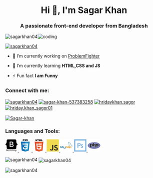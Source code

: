 
<h1 align="center">Hi 👋, I'm Sagar Khan</h1>
<h3 align="center">A passionate front-end developer from Bangladesh</h3>
<img align="right" alt="coding" width="400" src="https://cdn.dribbble.com/users/1162077/screenshots/3848914/programmer.gif">


<p align="left"> <img src="https://komarev.com/ghpvc/?username=sagarkhan04&label=Profile%20views&color=0e75b6&style=flat" alt="sagarkhan04" /> </p>

<p align="left"> <a href="https://twitter.com/sagarkhan04" target="blank"><img src="https://img.shields.io/twitter/follow/sagarkhan04?logo=twitter&style=for-the-badge" alt="sagarkhan04" /></a> </p>

- 🔭 I’m currently working on [ProblemFighter](https://www.problemfighter.com/)

- 🌱 I’m currently learning **HTML,CSS and JS**

- ⚡ Fun fact **I am Funny**

<h3 align="left">Connect with me:</h3>
<p align="left">
<a href="https://twitter.com/sagarkhan04" target="blank"><img align="center" src="https://raw.githubusercontent.com/rahuldkjain/github-profile-readme-generator/master/src/images/icons/Social/twitter.svg" alt="sagarkhan04" height="30" width="40" /></a>
<a href="https://linkedin.com/in/sagar-khan-537383258" target="blank"><img align="center" src="https://raw.githubusercontent.com/rahuldkjain/github-profile-readme-generator/master/src/images/icons/Social/linked-in-alt.svg" alt="sagar-khan-537383258" height="30" width="40" /></a>
<a href="https://fb.com/hridaykhan.sagor" target="blank"><img align="center" src="https://raw.githubusercontent.com/rahuldkjain/github-profile-readme-generator/master/src/images/icons/Social/facebook.svg" alt="hridaykhan.sagor" height="30" width="40" /></a>
<a href="https://instagram.com/hriday.khan_sagor01" target="blank"><img align="center" src="https://raw.githubusercontent.com/rahuldkjain/github-profile-readme-generator/master/src/images/icons/Social/instagram.svg" alt="hriday.khan_sagor01" height="30" width="40" /></a>

  <a href="https://codepen.io/Sagar-khan" target="blank"><img align="center" src="https://raw.githubusercontent.com/rahuldkjain/github-profile-readme-generator/master/src/images/icons/Social/codepen.svg" alt="Sagar-khan" height="30" width="40" /></a>
  
</p>

<h3 align="left">Languages and Tools:</h3>
<p align="left"> <a href="https://getbootstrap.com" target="_blank" rel="noreferrer"> <img src="https://raw.githubusercontent.com/devicons/devicon/master/icons/bootstrap/bootstrap-plain-wordmark.svg" alt="bootstrap" width="40" height="40"/> </a> <a href="https://www.w3schools.com/css/" target="_blank" rel="noreferrer"> <img src="https://raw.githubusercontent.com/devicons/devicon/master/icons/css3/css3-original-wordmark.svg" alt="css3" width="40" height="40"/> </a> <a href="https://www.w3.org/html/" target="_blank" rel="noreferrer"> <img src="https://raw.githubusercontent.com/devicons/devicon/master/icons/html5/html5-original-wordmark.svg" alt="html5" width="40" height="40"/> </a> <a href="https://developer.mozilla.org/en-US/docs/Web/JavaScript" target="_blank" rel="noreferrer"> <img src="https://raw.githubusercontent.com/devicons/devicon/master/icons/javascript/javascript-original.svg" alt="javascript" width="40" height="40"/> </a> <a href="https://www.mysql.com/" target="_blank" rel="noreferrer"> <img src="https://raw.githubusercontent.com/devicons/devicon/master/icons/mysql/mysql-original-wordmark.svg" alt="mysql" width="40" height="40"/> </a> <a href="https://www.photoshop.com/en" target="_blank" rel="noreferrer"> <img src="https://raw.githubusercontent.com/devicons/devicon/master/icons/photoshop/photoshop-line.svg" alt="photoshop" width="40" height="40"/> </a> <a href="https://www.php.net" target="_blank" rel="noreferrer"> <img src="https://raw.githubusercontent.com/devicons/devicon/master/icons/php/php-original.svg" alt="php" width="40" height="40"/> </a> </p>

<p><img align="left" src="https://github-readme-stats.vercel.app/api/top-langs?username=sagarkhan04&show_icons=true&locale=en&layout=compact" alt="sagarkhan04" /></p>

<p>&nbsp;<img align="center" src="https://github-readme-stats.vercel.app/api?username=sagarkhan04&show_icons=true&locale=en" alt="sagarkhan04" /></p>

<p><img align="center" src="https://github-readme-streak-stats.herokuapp.com/?user=sagarkhan04&" alt="sagarkhan04" /></p>
